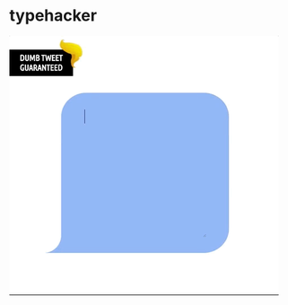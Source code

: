 # typehacker

<img src="https://github.com/haaabla/typehacker/blob/master/dumb_tweets.gif" alt="" />
